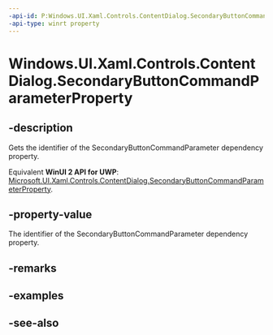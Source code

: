 ```yaml
---
-api-id: P:Windows.UI.Xaml.Controls.ContentDialog.SecondaryButtonCommandParameterProperty
-api-type: winrt property
---
```


<!-- Property syntax
public Windows.UI.Xaml.DependencyProperty SecondaryButtonCommandParameterProperty { get; }
-->

# Windows.UI.Xaml.Controls.ContentDialog.SecondaryButtonCommandParameterProperty

## -description
Gets the identifier of the SecondaryButtonCommandParameter dependency property.

Equivalent **WinUI 2 API for UWP**: [Microsoft.UI.Xaml.Controls.ContentDialog.SecondaryButtonCommandParameterProperty](/windows/winui/api/microsoft.ui.xaml.controls.contentdialog.secondarybuttoncommandparameterproperty).

## -property-value
The identifier of the SecondaryButtonCommandParameter dependency property.

## -remarks

## -examples

## -see-also
